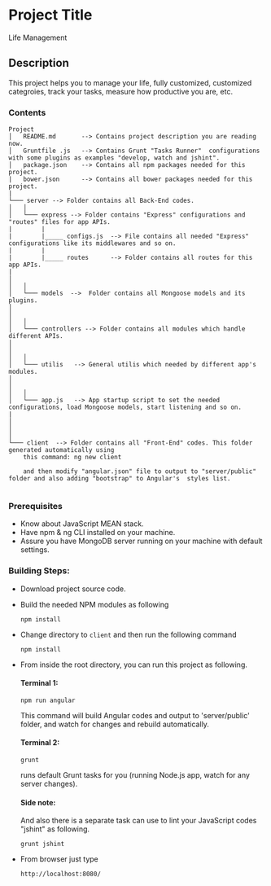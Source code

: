 # Project Title
Life Management

## Description 
This project helps you to manage your life, fully customized, customized categroies, track your tasks,
measure how productive you are, etc.
### Contents

```
Project
│   README.md       --> Contains project description you are reading now.
│   Gruntfile .js   --> Contains Grunt "Tasks Runner"  configurations with some plugins as examples "develop, watch and jshint".
│   package.json    --> Contains all npm packages needed for this project.
|   bower.json      --> Contains all bower packages needed for this project. 
|   
└─── server --> Folder contains all Back-End codes.
│   │   
│   └─── express --> Folder contains "Express" configurations and "routes" files for app APIs.
|        |
|        |_____ configs.js  --> File contains all needed "Express" configurations like its middlewares and so on.
|        |
|        |_____ routes      --> Folder contains all routes for this app APIs.
|           
│       
│   │   
│   └─── models  -->  Folder contains all Mongoose models and its plugins.
│          
│       
│   │   
│   └─── controllers --> Folder contains all modules which handle different APIs.
│          
│       
│   │   
│   └─── utilis   --> General utilis which needed by different app's modules.
│          
│       
│   │   
│   └─── app.js   --> App startup script to set the needed configurations, load Mongoose models, start listening and so on. 
|
│          
│       
│   
└─── client  --> Folder contains all "Front-End" codes. This folder generated automatically using 
    this command: ng new client

    and then modify "angular.json" file to output to "server/public" folder and also adding "bootstrap" to Angular's  styles list.
           
```


### Prerequisites
* Know about JavaScript MEAN stack.
* Have npm & ng CLI installed on your machine.
* Assure you have MongoDB server running on your machine with default settings.

### Building Steps:

* Download project source code.

* Build the needed NPM modules as following
    ```
    npm install
    ```

* Change directory to ```client``` and then run the following command
    ```
    npm install
    ```

* From inside the root directory, you can run this project as following.
    #### Terminal 1:

    ```
    npm run angular
    ```
    This command will build Angular codes and output to 'server/public' folder, and watch for changes and rebuild automatically.


    #### Terminal 2:
    ```
    grunt
    ```
    runs default Grunt tasks for you (running Node.js app, watch for any server changes). 
    
    #### Side note:
    And also there is a separate task can use to lint your JavaScript codes "jshint" as following.
    ```
    grunt jshint
    ```

* From browser just type 
    ```
    http://localhost:8080/
    ```






 
